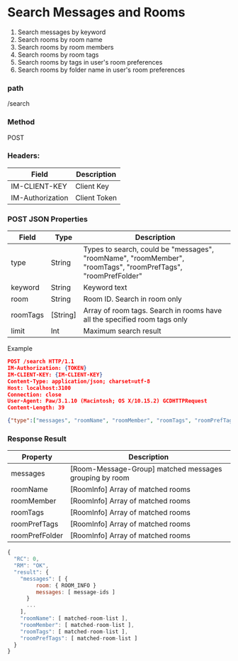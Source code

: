 # Search Messages and Rooms

1. Search messages by keyword
2. Search rooms by room name
3. Search rooms by room members
4. Search rooms by room tags
5. Search rooms by tags in user's room preferences
6. Search rooms by folder name in user's room preferences

### path

/search

### Method

POST

### Headers:

| Field            | Description  |
| ---------------- | ------------ |
| IM-CLIENT-KEY    | Client Key   |
| IM-Authorization | Client Token |

### POST JSON Properties

| Field    | Type     | Description                                                                                                  |
| -------- | -------- | ------------------------------------------------------------------------------------------------------------ |
| type     | String   | Types to search, could be "messages", "roomName", "roomMember", "roomTags", "roomPrefTags", "roomPrefFolder" |
| keyword  | String   | Keyword text                                                                                                 |
| room     | String   | Room ID. Search in room only                                                                                 |
| roomTags | [String] | Array of room tags. Search in rooms have all the specified room tags only                                    |
| limit    | Int      | Maximum search result                                                                                        |

Example

```json
POST /search HTTP/1.1
IM-Authorization: {TOKEN}
IM-CLIENT-KEY: {IM-CLIENT-KEY}
Content-Type: application/json; charset=utf-8
Host: localhost:3100
Connection: close
User-Agent: Paw/3.1.10 (Macintosh; OS X/10.15.2) GCDHTTPRequest
Content-Length: 39

{"type":["messages", "roomName", "roomMember", "roomTags", "roomPrefTags", "roomPrefFolder"],"keyword":"hello", "roomTags": ["foo"] }

```

### Response Result

| Property       | Description                                            |
| -------------- | ------------------------------------------------------ |
| messages       | [Room-Message-Group] matched messages grouping by room |
| roomName       | [RoomInfo] Array of matched rooms                      |
| roomMember     | [RoomInfo] Array of matched rooms                      |
| roomTags       | [RoomInfo] Array of matched rooms                      |
| roomPrefTags   | [RoomInfo] Array of matched rooms                      |
| roomPrefFolder | [RoomInfo] Array of matched rooms                      |

```javascript
{
  "RC": 0,
  "RM": "OK",
  "result": {
    "messages": [ {
         room: { ROOM_INFO }
         messages: [ message-ids ]
      }
      ...
    ],
    "roomName": [ matched-room-list ],
    "roomMember": [ matched-room-list ],
    "roomTags": [ matched-room-list ],
    "roomPrefTags": [ matched-room-list ]
  }
}
```
